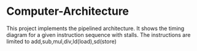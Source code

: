 # Computer-Architecture
This project implements the pipelined architecture. It shows the timing diagram for a given instruction sequence with stalls. The instructions are limited to add,sub,mul,div,ld(load),sd(store)
